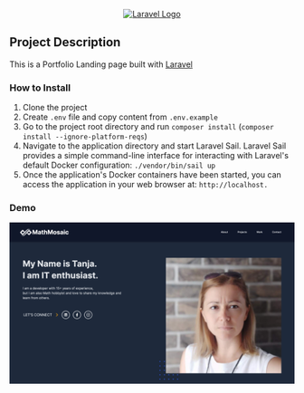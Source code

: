 <p align="center"><a href="https://laravel.com" target="_blank"><img src="https://raw.githubusercontent.com/laravel/art/master/logo-lockup/5%20SVG/2%20CMYK/1%20Full%20Color/laravel-logolockup-cmyk-red.svg" width="400" alt="Laravel Logo"></a></p>


## Project Description

This is a Portfolio Landing page built with [Laravel](https://laravel.com/docs)

### How to Install
1. Clone the project
2. Create `.env` file and copy content from `.env.example`
3. Go to the project root directory and run `composer install` (`composer install --ignore-platform-reqs`)
4. Navigate to the application directory and start Laravel Sail. Laravel Sail provides a simple command-line interface for interacting with Laravel's default Docker configuration:
 `./vendor/bin/sail up`
5. Once the application's Docker containers have been started, 
you can access the application in your web browser at: `http://localhost.`



### Demo
![MathMosaic](./public/img/portfolio-laravel.png)

